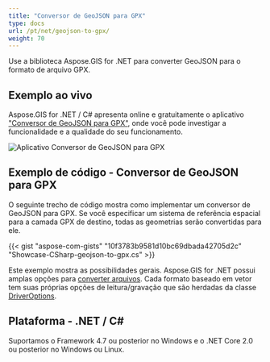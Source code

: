 ```yaml
---
title: "Conversor de GeoJSON para GPX"
type: docs
url: /pt/net/geojson-to-gpx/
weight: 70
---
```


Use a biblioteca Aspose.GIS for .NET para converter GeoJSON para o formato de arquivo GPX.

## **Exemplo ao vivo**

Aspose.GIS for .NET / C# apresenta online e gratuitamente o aplicativo ["Conversor de GeoJSON para GPX"](https://products.aspose.app/gis/conversion/geojson-to-gpx), onde você pode investigar a funcionalidade e a qualidade do seu funcionamento.

![Aplicativo Conversor de GeoJSON para GPX](conversion.png)

## **Exemplo de código - Conversor de GeoJSON para GPX**

O seguinte trecho de código mostra como implementar um conversor de GeoJSON para GPX. Se você especificar um sistema de referência espacial para a camada GPX de destino, todas as geometrias serão convertidas para ele. 

{{< gist "aspose-com-gists" "10f3783b9581d10bc69dbada42705d2c" "Showcase-CSharp-geojson-to-gpx.cs" >}}

Este exemplo mostra as possibilidades gerais. Aspose.GIS for .NET possui amplas opções para [converter arquivos](https://docs.aspose.com/gis/net/vector-layers/). Cada formato baseado em vetor tem suas próprias opções de leitura/gravação que são herdadas da classe [DriverOptions](https://reference.aspose.com/gis/net/aspose.gis/driveroptions).

## **Plataforma - .NET / C#**

Suportamos o Framework 4.7 ou posterior no Windows e o .NET Core 2.0 ou posterior no Windows ou Linux.
